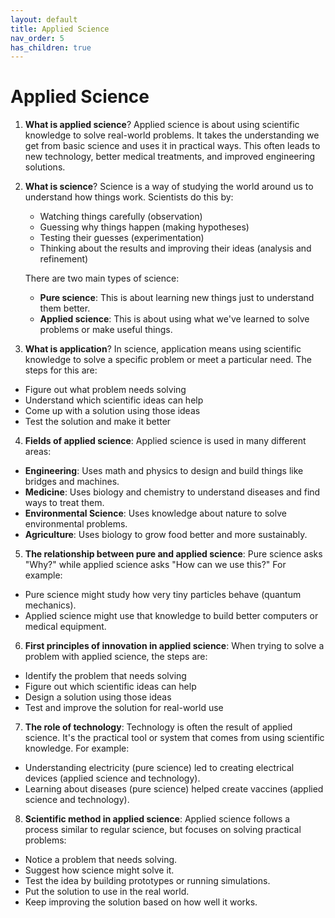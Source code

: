 ```yaml
---
layout: default
title: Applied Science
nav_order: 5
has_children: true
---
```

# **Applied Science**

1. **What is applied science**? Applied science is about using scientific knowledge to solve real-world problems. It takes the understanding we get from basic science and uses it in practical ways. This often leads to new technology, better medical treatments, and improved engineering solutions.

2. **What is science**? Science is a way of studying the world around us to understand how things work. Scientists do this by:
    - Watching things carefully (observation)
    - Guessing why things happen (making hypotheses)
    - Testing their guesses (experimentation)
    - Thinking about the results and improving their ideas (analysis and refinement)

    There are two main types of science:
    - **Pure science**: This is about learning new things just to understand them better.
    - **Applied science**: This is about using what we've learned to solve problems or make useful things.

3. **What is application**? In science, application means using scientific knowledge to solve a specific problem or meet a particular need. The steps for this are:
- Figure out what problem needs solving
- Understand which scientific ideas can help
- Come up with a solution using those ideas
- Test the solution and make it better

4. **Fields of applied science**: Applied science is used in many different areas:
- **Engineering**: Uses math and physics to design and build things like bridges and machines.
- **Medicine**: Uses biology and chemistry to understand diseases and find ways to treat them.
- **Environmental Science**: Uses knowledge about nature to solve environmental problems.
- **Agriculture**: Uses biology to grow food better and more sustainably.

5. **The relationship between pure and applied science**: Pure science asks "Why?" while applied science asks "How can we use this?" For example:
- Pure science might study how very tiny particles behave (quantum mechanics).
- Applied science might use that knowledge to build better computers or medical equipment.

6. **First principles of innovation in applied science**: When trying to solve a problem with applied science, the steps are:
- Identify the problem that needs solving
- Figure out which scientific ideas can help
- Design a solution using those ideas
- Test and improve the solution for real-world use

7. **The role of technology**: Technology is often the result of applied science. It's the practical tool or system that comes from using scientific knowledge. For example:
- Understanding electricity (pure science) led to creating electrical devices (applied science and technology).
- Learning about diseases (pure science) helped create vaccines (applied science and technology).

8. **Scientific method in applied science**: Applied science follows a process similar to regular science, but focuses on solving practical problems:
- Notice a problem that needs solving.
- Suggest how science might solve it.
- Test the idea by building prototypes or running simulations.
- Put the solution to use in the real world.
- Keep improving the solution based on how well it works.
